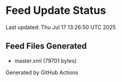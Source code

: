 # Feed Update Status
Last updated: Thu Jul 17 13:26:50 UTC 2025

## Feed Files Generated
- master.xml (79701 bytes)

Generated by GitHub Actions
